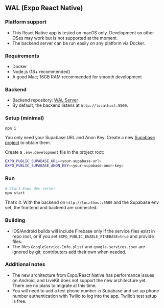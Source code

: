 ## WAL (Expo React Native)

### Platform support

- This React Native app is tested on macOS only. Development on other OSes may work but is not supported at the moment.
- The backend server can be run easily on any platform via Docker.

### Requirements

- Docker
- Node.js (18+ recommended)
- A good Mac; 16GB RAM recommended for smooth development

### Backend

- Backend repository: [WAL Server](https://github.com/walofficial/wal-server)
- By default, the backend listens at `http://localhost:5500`.

### Setup (minimal)

```bash
npm i
```

You only need your Supabase URL and Anon Key. Create a new [Supabase project](https://supabase.com/dashboard/sign-in) to obtain them.

Create a `.env.development` file in the project root:

```bash
EXPO_PUBLIC_SUPABASE_URL=<your-supabase-url>
EXPO_PUBLIC_SUPABASE_ANON_KEY=<your-supabase-anon-key>
```

### Run

```bash
# Start Expo dev server
npm start
```

That’s it. With the backend on `http://localhost:5500` and the Supabase env set, the frontend and backend are connected.

### Building

- iOS/Android builds will include Firebase only if the service files exist in repo root, or if you set `EXPO_PUBLIC_ENABLE_FIREBASE=true` and provide files.
- The files `GoogleService-Info.plist` and `google-services.json` are ignored by git; contributors add their own when needed.

### Additional notes

- The new architecture from Expo/React Native has performance issues on Android, and LiveKit does not support the new architecture yet. There are no plans to migrate at this time.
- You will need to add a test phone number in Supabase and set up phone number authentication with Twilio to log into the app. Twilio’s test setup is free.
